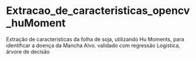 # Extracao_de_caracteristicas_opencv_huMoment
Extração de características da folha de soja, utilizando Hu Moments,  para identificar a doença da Mancha Alvo.  validado com regressão Logística, árvore de decisão 
